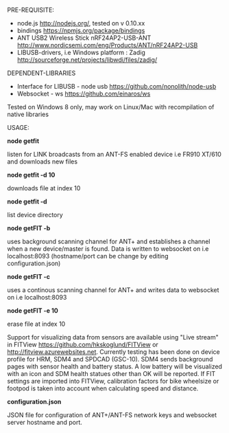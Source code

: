 PRE-REQUISITE:

  - node.js http://nodejs.org/, tested on v 0.10.xx
  - bindings https://npmjs.org/package/bindings
  - ANT USB2 Wireless Stick nRF24AP2-USB-ANT http://www.nordicsemi.com/eng/Products/ANT/nRF24AP2-USB
  - LIBUSB-drivers, i.e Windows platform : Zadig http://sourceforge.net/projects/libwdi/files/zadig/
  
DEPENDENT-LIBRARIES

  - Interface for LIBUSB - node usb https://github.com/nonolith/node-usb
  - Websocket - ws https://github.com/einaros/ws
  
Tested on Windows 8 only, may work on Linux/Mac with recompilation of native libraries

USAGE:

<b>node getfit</b> 

  listen for LINK broadcasts from an ANT-FS enabled device i.e FR910 XT/610 and downloads new files
  
<b>node getfit -d 10</b>

  downloads file at index 10
  
<b>node getfit -d</b> 

  list device directory
  
<b>node getFIT -b</b>

  uses background scanning channel for ANT+ and establishes a channel when a new device/master is found. Data is written to websocket
  on i.e localhost:8093 (hostname/port can be change by editing configuration.json)
  
<b>node getFIT -c</b>

  uses a continous scanning channel for ANT+ and writes data to websocket on i.e localhost:8093
  
<b>node getFIT -e 10</b>

  erase file at index 10
  
Support for visualizing data from sensors are available using "Live stream" in FITView https://github.com/hkskoglund/FITView or http://fitview.azurewebsites.net.
Currently testing has been done on device profile for HRM, SDM4 and SPDCAD (GSC-10). SDM4 sends background pages with
sensor health and battery status. A low battery will be visualized with an icon and SDM health statues other than OK will be
reported. If FIT settings are imported into FITView, calibration factors for bike wheelsize or footpod is taken into account
when calculating speed and distance.

<b>configuration.json</b>

JSON file for configuration of ANT+/ANT-FS network keys and websocket server hostname and port.
